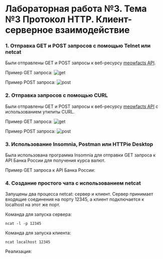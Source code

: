 # Лабораторная работа №3. Тема №3 Протокол HTTP. Клиент-серверное взаимодействие

### 1. Отправка GET и POST запросов с помощью Telnet или netcat

Были отправлены GET и POST запросы к веб-ресурсу [meowfacts API](https://meowfacts.herokuapp.com/).

Пример GET запроса:
![get]()

Пример POST запроса:
![post]()

### 2. Отправка запросов с помощью CURL

Были отправлены GET и POST запросы к веб-ресурсу [meowfacts API](https://meowfacts.herokuapp.com/) с использованием утилиты CURL.

Пример GET запроса:
![get]()

Пример POST запроса:
![post]()

### 3. Использование Insomnia, Postman или HTTPie Desktop
Была использована программа Insomnia для отправки GET запроса к API Банка России для получения курса валют.

Пример GET запроса к API Банка России:

### 4. Создание простого чата с использованием netcat
Запущены два процесса netcat: сервер и клиент. Сервер принимает входящие соединения на порту 12345, а клиент подключается к localhost на этот же порт.

Команда для запуска сервера:
```
ncat -l -p 12345
```

Команда для запуска клиента:
```
ncat localhost 12345
````

Реализация: 
![]()
